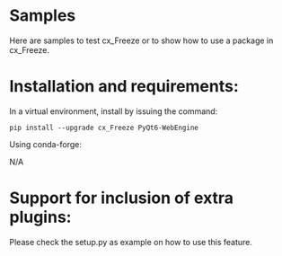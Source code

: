 # Samples

Here are samples to test cx_Freeze or to show how to use a package in cx_Freeze.

# Installation and requirements:

In a virtual environment, install by issuing the command:

```
pip install --upgrade cx_Freeze PyQt6-WebEngine
```

Using conda-forge:

N/A

# Support for inclusion of extra plugins:

Please check the setup.py as example on how to use this feature.
